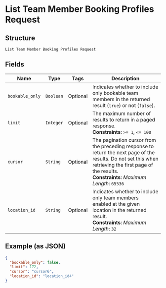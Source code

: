 
# List Team Member Booking Profiles Request

## Structure

`List Team Member Booking Profiles Request`

## Fields

| Name | Type | Tags | Description |
|  --- | --- | --- | --- |
| `bookable_only` | `Boolean` | Optional | Indicates whether to include only bookable team members in the returned result (`true`) or not (`false`). |
| `limit` | `Integer` | Optional | The maximum number of results to return in a paged response.<br>**Constraints**: `>= 1`, `<= 100` |
| `cursor` | `String` | Optional | The pagination cursor from the preceding response to return the next page of the results. Do not set this when retrieving the first page of the results.<br>**Constraints**: *Maximum Length*: `65536` |
| `location_id` | `String` | Optional | Indicates whether to include only team members enabled at the given location in the returned result.<br>**Constraints**: *Maximum Length*: `32` |

## Example (as JSON)

```json
{
  "bookable_only": false,
  "limit": 172,
  "cursor": "cursor6",
  "location_id": "location_id4"
}
```

